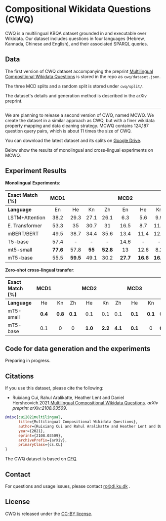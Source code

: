 # Compositional Wikidata Questions (CWQ)
CWQ is a multilingual KBQA dataset grounded in and executable over
Wikidata. Our dataset includes questions in four languages (Hebrew, Kannada, Chinese and English), and their associated SPARQL
queries.

## Data
The first version of CWQ dataset accompanying the preprint [Multilingual Compositional Wikidata Questions](https://arxiv.org/pdf/2108.03509.pdf) is stored in the repo as `cwq/dataset.json`. 

The three MCD splits and a random split is stored under `cwq/split/`.

The dataset's details and generation method is described in the arXiv preprint.

---
We are planning to release a second version of CWQ, named MCWQ. We create the dataset in a similar approach as CWQ, but with a finer wikidata property mapping  and data cleaning strategy. MCWQ contains 124,187 question query pairs, which is about 11 times the size of CWQ. 

You can download the latest dataset and its splits on [Google Drive](https://drive.google.com/drive/folders/19YmuXYKmnmVllVkOr9nMT1nsXFd9i9hu?usp=sharing).  

Below show the results of monolingual and cross-lingual experiments on MCWQ. 

## Experiment Results
**Monolingual Experiments**:

|         **Exact Match (%)**                     |  MCD1  |       |       |       | MCD2   |       |       |       | MCD3   |       |       |       | MCD_mean   |       |       |       | Random |       |       |       |
| :---------------------------- | :------------: | :---: | :---: | :---: | :------------: | :---: | :---: | :---: | :------------: | :---: | :---: | :---: | :---------------: | :---: | :---: | :---: | :----: | :---: | :---: | :---: |
|      **Language**           | En             | He    | Kn    | Zh    | En             | He    | Kn    | Zh    | En             | He    | Kn    | Zh    | En                | He    | Kn    | Zh    | En     | He    | Kn    | Zh    |
| LSTM+Attention                | 38\.2          | 29\.3 | 27\.1 | 26\.1 | 6\.3           | 5\.6  | 9\.9  | 7\.5  | 13\.6          | 11\.5 | 15\.7 | 15\.1 | 19\.4             | 15\.5 | 17\.6 | 16\.2 | 96\.6  | 80\.8 | 88\.7 | 86\.8 |
| E. Transformer                | 53\.3          | 35    | 30\.7 | 31    | 16\.5          | 8\.7  | 11\.9 | 10\.2 | 18\.2          | 13    | 18\.1 | 15\.5 | 29\.3             | 18\.9 | 20\.2 | 18\.9 | 99     | 90\.4 | 93\.7 | 92\.2 |
| mBERT/BERT                    | 49\.5          | 38\.7 | 34\.4 | 35\.6 | 13\.4          | 11\.4 | 12\.3 | 15\.1 | 17             | 18    | 18\.1 | 19\.4 | 26\.6             | 22\.7 | 21\.6 | 23\.4 | 98\.7  | **91**    | **95\.1** | **93\.3** |
| T5-base                       | 57\.4          | -     | -     | -     | 14\.6          | -     | -     | -     | 12\.3          | -     | -     | -     | 28\.1             | -     | -     | -     | 98\.5  | -     | -     | -     |
| mt5-small                     | **77\.6**          | 57\.8 | **55**    | **52\.8** | 13             | 12\.6 | 8\.2  | 21\.1 | **24\.3**          | 17\.5 | **31\.4** | 34\.9 | **38\.3**             | 29\.3 | 31\.5 | **36\.3** | 98\.6  | 90    | 93\.8 | 91\.8 |
| mT5-base                      | 55\.5          | **59\.5** | 49\.1 | 30\.2 | **27\.7**          | **16\.6** | **16\.6** | **23**    | 18\.2          | **23\.4** | 30\.5 | **35\.6** | 33\.8             | **33\.2** | **32\.1** | 29\.6 | **99\.1**  | 90\.6 | 94\.2 | 92\.2 |

**Zero-shot cross-lingual transfer**:

|      **Exact Match (%)**                         | MCD1   |       |       | MCD2   |       |       | MCD3   |       |       | MCD_mean   |       |       | Random |       |       |
| :---------------------------- | :------------: | :---: | :---: | :------------: | :---: | :---: | :------------: | :---: | :---: | :---------------: | :---: | :---: | :----: | :---: | :---: |
|             **Language**                              | He             | Kn   | Zh   | He             | Kn   | Zh   | He             | Kn   | Zh   | He                | Kn   | Zh   | He     | Kn   | Zh   |
| mT5-small                     | **0\.4**           | **0\.8**  | **0\.1**  | 0\.1           | 0\.1  | 0\.1  | **0\.1**           | **0\.1**  | 0\.1  | 0\.2              | 0\.3  | 0\.2  | 0\.5   | 0\.4  | 1\.1  |
| mT5-base                      | 0\.1           | 0     | 0     | **1\.0**           | **2\.2**  | **4\.1**  | **0\.1**           | 0     | **0\.3**  | **0\.4**              | **0\.7**  | **1\.5**  | **1\.1**   | **0\.9**  | **7\.2**  |
## Code for data generation and the experiments
Preparing in progress.

## Citations

If you use this dataset, please cite the following:
* Ruixiang Cui, Rahul Aralikatte, Heather Lent and Daniel Hershcovich.2021.[Multilingual Compositional Wikidata Questions](https://arxiv.org/pdf/2108.03509.pdf). _arXiv preprint
arXiv:2108.03509_.
``` bibtex
@misc{cui2021multilingual,
      title={Multilingual Compositional Wikidata Questions}, 
      author={Ruixiang Cui and Rahul Aralikatte and Heather Lent and Daniel Hershcovich},
      year={2021},
      eprint={2108.03509},
      archivePrefix={arXiv},
      primaryClass={cs.CL}
}
```
The CWQ dataset is based on [CFQ](https://github.com/google-research/google-research/tree/master/cfq).

## Contact
For questions and usage issues, please contact <rc@di.ku.dk> .

## License
CWQ is released under the [CC-BY license](https://creativecommons.org/licenses/by/4.0/).